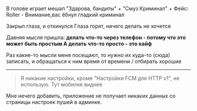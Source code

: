 В голове играет мешап "Здарова, бандиты" + "Смуз Криминал" + Фейс: Roller - Внимание,вас ёбнул гладкий криминал

Закрыл глаза, и откинулся
Глаза горят, ничего делать не хочется

Давняя мысля пришла: **делать что-то через телефон - потому что это может быть простым
А делать что-то просто - это кайф**

Раз какие-то мысли меня посещают, то нужно их куда-то (сюда) записать, и обращаться к ним время от времени / отбирать
хорошие

---

> Я никакие настройки, кроме "Настройки FCM для HTTP v1", не использую. Тут мобилке виднее

Мне нечего добавить, приложение не получает никаких данных со страницы настроек пушей в админке.